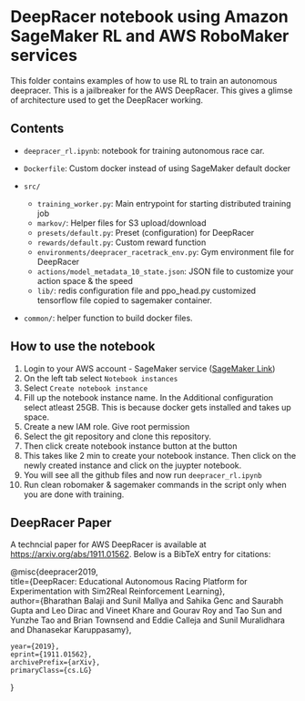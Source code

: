 # DeepRacer notebook using Amazon SageMaker RL and AWS RoboMaker services

This folder contains examples of how to use RL to train an autonomous deepracer. This is a jailbreaker for the AWS DeepRacer. This gives a glimse of architecture used to get the DeepRacer working.


## Contents

* `deepracer_rl.ipynb`: notebook for training autonomous race car.

* `Dockerfile`: Custom docker instead of using SageMaker default docker

* `src/`
  * `training_worker.py`: Main entrypoint for starting distributed training job
  * `markov/`: Helper files for S3 upload/download
   * `presets/default.py`: Preset (configuration) for DeepRacer
   * `rewards/default.py`: Custom reward function
   * `environments/deepracer_racetrack_env.py`: Gym environment file for DeepRacer
   * `actions/model_metadata_10_state.json`: JSON file to customize your action space & the speed
  * `lib/`: redis configuration file and ppo_head.py customized tensorflow file copied to sagemaker container.

* `common/`: helper function to build docker files.

## How to use the notebook

1. Login to your AWS account - SageMaker service ([SageMaker Link](https://us-west-2.console.aws.amazon.com/sagemaker/home?region=us-west-2#/dashboard))
2. On the left tab select `Notebook instances`
3. Select `Create notebook instance`
4. Fill up the notebook instance name. In the Additional configuration select atleast 25GB. This is because docker gets installed and takes up space.
5. Create a new IAM role. Give root permission
6. Select the git repository and clone this repository.
7. Then click create notebook instance button at the button
8. This takes like 2 min to create your notebook instance. Then click on the newly created instance and click on the juypter notebook.
9. You will see all the github files and now run `deepracer_rl.ipynb`
10. Run clean robomaker & sagemaker commands in the script only when you are done with training.

## DeepRacer Paper

A techncial paper for AWS DeepRacer is available at https://arxiv.org/abs/1911.01562. Below is a BibTeX entry for citations:

@misc{deepracer2019,  
	title={DeepRacer: Educational Autonomous Racing Platform for Experimentation with Sim2Real Reinforcement Learning},  
	author={Bharathan Balaji and Sunil Mallya and Sahika Genc and Saurabh Gupta and Leo Dirac and Vineet Khare and Gourav Roy and Tao Sun and Yunzhe Tao and Brian Townsend and Eddie Calleja and Sunil Muralidhara and Dhanasekar Karuppasamy},  

	year={2019},  
	eprint={1911.01562},  
	archivePrefix={arXiv},  
	primaryClass={cs.LG}  
}
